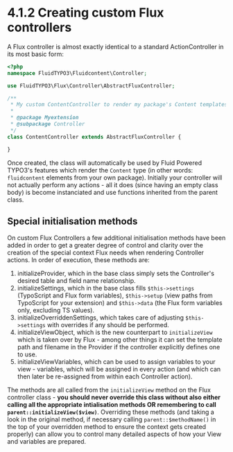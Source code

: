 4.1.2 Creating custom Flux controllers
======================================

A Flux controller is almost exactly identical to a standard ActionController in its most basic form:

```php
<?php
namespace FluidTYPO3\Fluidcontent\Controller;

use FluidTYPO3\Flux\Controller\AbstractFluxController;

/**
 * My custom ContentController to render my package's Content templates.
 *
 * @package Myextension
 * @subpackage Controller
 */
class ContentController extends AbstractFluxController {

}
```

Once created, the class will automatically be used by Fluid Powered TYPO3's features which render the `Content` type (in other
words: `fluidcontent` elements from your own package). Initially your controller will not actually perform any actions - all it
does (since having an empty class body) is become instanciated and use functions inherited from the parent class.

## Special initialisation methods

On custom Flux Controllers a few additional initialisation methods have been added in order to get a greater degree of control
and clarity over the creation of the special context Flux needs when rendering Controller actions. In order of execution, these
methods are:

1. initializeProvider, which in the base class simply sets the Controller's desired table and field name relationship.
2. initializeSettings, which in the base class fills `$this->settings` (TypoScript and Flux form variables), `$this->setup` (view
   paths from TypoScript for your extension) and `$this->data` (the Flux form variables only, excluding TS values).
3. initializeOverriddenSettings, which takes care of adjusting `$this->settings` with overrides if any should be performed.
4. initializeViewObject, which is the new counterpart to `initializeView` which is taken over by Flux - among other things it can
   set the template path and filename in the Provider if the controller explicitly defines one to use.
5. initializeViewVariables, which can be used to assign variables to your view - variables, which will be assigned in every action
   (and which can then later be re-assigned from within each Controller action).

The methods are all called from the `initializeView` method on the Flux controller class - **you should never override this class
without also either calling all the appropriate intialisation methods OR remembering to call `parent::initializeView($view)`**.
Overriding these methods (and taking a look in the original method, if necessary calling `parent::$methodName()` in the top of
your overridden method to ensure the context gets created properly) can allow you to control many detailed aspects of how your
View and variables are prepared.
